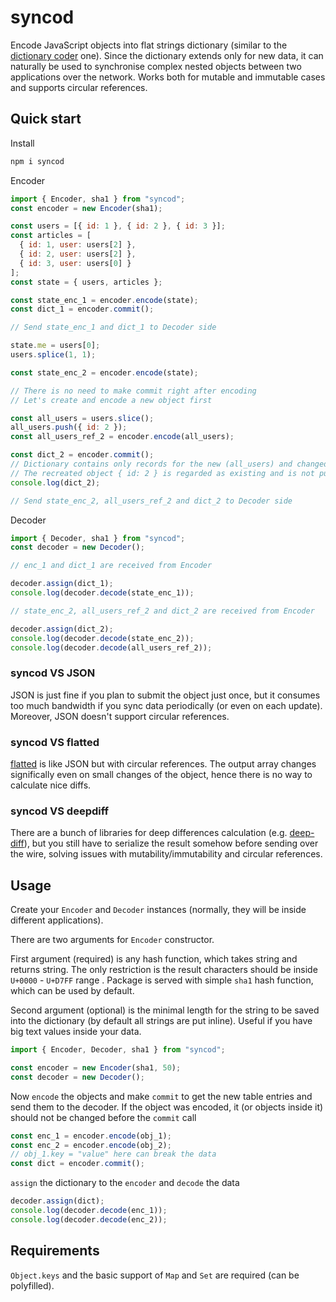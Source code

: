 # syncod

Encode JavaScript objects into flat strings dictionary (similar to the [dictionary coder](https://en.wikipedia.org/wiki/Dictionary_coder) one).
Since the dictionary extends only for new data, it can naturally be used to synchronise complex nested objects between two applications over the network. Works both for mutable and immutable cases and supports circular references.

## Quick start

Install

```js
npm i syncod
```

Encoder

```js
import { Encoder, sha1 } from "syncod";
const encoder = new Encoder(sha1);

const users = [{ id: 1 }, { id: 2 }, { id: 3 }];
const articles = [
  { id: 1, user: users[2] },
  { id: 2, user: users[2] },
  { id: 3, user: users[0] }
];
const state = { users, articles };

const state_enc_1 = encoder.encode(state);
const dict_1 = encoder.commit();

// Send state_enc_1 and dict_1 to Decoder side

state.me = users[0];
users.splice(1, 1);

const state_enc_2 = encoder.encode(state);

// There is no need to make commit right after encoding
// Let's create and encode a new object first

const all_users = users.slice();
all_users.push({ id: 2 });
const all_users_ref_2 = encoder.encode(all_users);

const dict_2 = encoder.commit();
// Dictionary contains only records for the new (all_users) and changed (state, users) objects.
// The recreated object { id: 2 } is regarded as existing and is not put in the dictionary
console.log(dict_2);

// Send state_enc_2, all_users_ref_2 and dict_2 to Decoder side
```

Decoder

```js
import { Decoder, sha1 } from "syncod";
const decoder = new Decoder();

// enc_1 and dict_1 are received from Encoder

decoder.assign(dict_1);
console.log(decoder.decode(state_enc_1));

// state_enc_2, all_users_ref_2 and dict_2 are received from Encoder

decoder.assign(dict_2);
console.log(decoder.decode(state_enc_2));
console.log(decoder.decode(all_users_ref_2));
```

### syncod VS JSON

JSON is just fine if you plan to submit the object just once, but it consumes too much bandwidth if you sync data periodically (or even on each update). Moreover, JSON doesn't support circular references.

### syncod VS flatted

[flatted](https://www.npmjs.com/package/flatted) is like JSON but with circular references. The output array changes significally even on small changes of the object, hence there is no way to calculate nice diffs.

### syncod VS deepdiff

There are a bunch of libraries for deep differences calculation (e.g. [deep-diff](https://www.npmjs.com/package/deep-diff)), but you still have to serialize the result somehow before sending over the wire, solving issues with mutability/immutability and circular references.

## Usage

Create your `Encoder` and `Decoder` instances (normally, they will be inside different applications).

There are two arguments for `Encoder` constructor.

First argument (required) is any hash function, which takes string and returns string. The only restriction is the result characters should be inside `U+0000` - `U+D7FF` range . Package is served with simple `sha1` hash function, which can be used by default.

Second argument (optional) is the minimal length for the string to be saved into the dictionary (by default all strings are put inline). Useful if you have big text values inside your data.

```js
import { Encoder, Decoder, sha1 } from "syncod";

const encoder = new Encoder(sha1, 50);
const decoder = new Decoder();
```

Now `encode` the objects and make `commit` to get the new table entries and send them to the decoder. If the object was encoded, it (or objects inside it) should not be changed before the `commit` call

```js
const enc_1 = encoder.encode(obj_1);
const enc_2 = encoder.encode(obj_2);
// obj_1.key = "value" here can break the data
const dict = encoder.commit();
```

`assign` the dictionary to the `encoder` and `decode` the data

```js
decoder.assign(dict);
console.log(decoder.decode(enc_1));
console.log(decoder.decode(enc_2));
```

## Requirements

`Object.keys` and the basic support of `Map` and `Set` are required (can be polyfilled).
